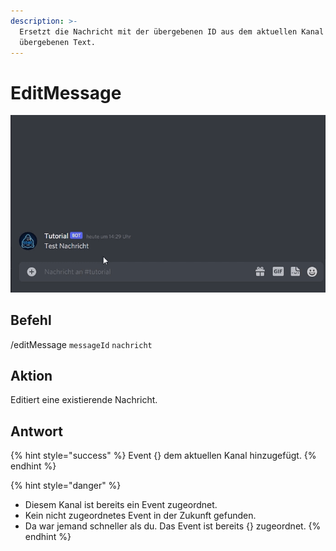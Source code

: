 ```yaml
---
description: >-
  Ersetzt die Nachricht mit der übergebenen ID aus dem aktuellen Kanal mit dem
  übergebenen Text.
---
```


# EditMessage

![](../../.gitbook/assets/Seymour-EditMessage.gif)

## Befehl

/editMessage `messageId` `nachricht`

## Aktion

Editiert eine existierende Nachricht.

## Antwort

{% hint style="success" %}
Event {} dem aktuellen Kanal hinzugefügt.
{% endhint %}

{% hint style="danger" %}
* Diesem Kanal ist bereits ein Event zugeordnet.
* Kein nicht zugeordnetes Event in der Zukunft gefunden.
* Da war jemand schneller als du. Das Event ist bereits {} zugeordnet.
{% endhint %}
